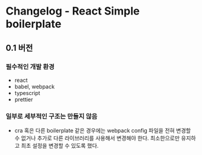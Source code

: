 # Changelog - React Simple boilerplate

## 0.1 버전

### 필수적인 개발 환경

- react
- babel, webpack
- typescript
- prettier

### 일부로 세부적인 구조는 만들지 않음

- cra 혹은 다른 boilerplate 같은 경우에는 webpack config 파일을 전혀 변경할 수 없거나 추가로 다른 라이브러리를 사용해서 변경해야 한다. 최소한으로만 유지하고 최초 설정을 변경할 수 있도록 했다.
